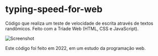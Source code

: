# typing-speed-for-web
Código que realiza um teste de velocidade de escrita através de textos randômicos. Feito com a Tríade Web (HTML, CSS e JavaScript). 

![Screenshot](screenshot.png)

Este código foi feito em 2022, em um estudo da programação web.
